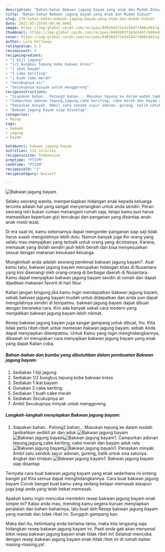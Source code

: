 ```yaml
---
description: "Bahan-bahan Bakwan jagung bayam yang enak dan Mudah Dibuat"
title: "Bahan-bahan Bakwan jagung bayam yang enak dan Mudah Dibuat"
slug: 270-bahan-bahan-bakwan-jagung-bayam-yang-enak-dan-mudah-dibuat
date: 2021-05-15T05:49:49.849Z
image: https://img-global.cpcdn.com/recipes/8403b0372e3e5447/680x482cq70/bakwan-jagung-bayam-foto-resep-utama.jpg
thumbnail: https://img-global.cpcdn.com/recipes/8403b0372e3e5447/680x482cq70/bakwan-jagung-bayam-foto-resep-utama.jpg
cover: https://img-global.cpcdn.com/recipes/8403b0372e3e5447/680x482cq70/bakwan-jagung-bayam-foto-resep-utama.jpg
author: Lura Holloway
ratingvalue: 3.3
reviewcount: 4
recipeingredient:
- "1 biji jagung"
- "1/2 bungkus tepung kobe bakwan kress"
- "1 ikat bayam"
- "3 cabe keriting"
- "1 buah cabe merah"
- "Secukupnya air"
- "Secukupnya minyak untuk menggoreng"
recipeinstructions:
- "Siapakan bahan.. Potong2 bahan... Masukan tepung ke dalam wadah tambahkan sedikit air dan aduk"
- "Campurkan adonan tepung,jagung,cabe keriting, cabe merah dan bayam aduk rata"
- "Panaskan minyak. Ambil satu sendok sayur adonan, goreng, balik untuk sisa satunya. Angkat dan tiriskan"
- "Bakwan jagung bayam siap disantap"
categories:
- Resep
tags:
- bakwan
- jagung
- bayam

katakunci: bakwan jagung bayam 
nutrition: 231 calories
recipecuisine: Indonesian
preptime: "PT37M"
cooktime: "PT32M"
recipeyield: "1"
recipecategory: Dessert

---
```



![Bakwan jagung bayam](https://img-global.cpcdn.com/recipes/8403b0372e3e5447/680x482cq70/bakwan-jagung-bayam-foto-resep-utama.jpg)

Selaku seorang wanita, mempersiapkan hidangan enak kepada keluarga tercinta adalah hal yang sangat menyenangkan untuk anda sendiri. Peran seorang istri bukan cuman menangani rumah saja, tetapi kamu pun harus memastikan keperluan gizi tercukupi dan panganan yang disantap anak-anak mesti lezat.

Di era  saat ini, kamu sebenarnya dapat mengorder panganan siap saji tidak harus susah mengolahnya lebih dulu. Namun banyak juga lho orang yang selalu mau menyajikan yang terbaik untuk orang yang dicintainya. Karena, memasak yang diolah sendiri jauh lebih bersih dan bisa menyesuaikan sesuai dengan makanan kesukaan keluarga. 



Mungkinkah anda adalah seorang penikmat bakwan jagung bayam?. Asal kamu tahu, bakwan jagung bayam merupakan hidangan khas di Nusantara yang kini disenangi oleh orang-orang di berbagai daerah di Nusantara. Kamu dapat menyajikan bakwan jagung bayam sendiri di rumah dan dapat dijadikan makanan favorit di hari libur.

Kalian jangan bingung jika kamu ingin mendapatkan bakwan jagung bayam, sebab bakwan jagung bayam mudah untuk didapatkan dan anda pun dapat mengolahnya sendiri di tempatmu. bakwan jagung bayam dapat dibuat dengan beraneka cara. Kini ada banyak sekali cara modern yang menjadikan bakwan jagung bayam lebih nikmat.

Resep bakwan jagung bayam juga sangat gampang untuk dibuat, lho. Kita tidak perlu ribet-ribet untuk memesan bakwan jagung bayam, sebab Anda dapat menyiapkan ditempatmu. Untuk Kamu yang ingin menghidangkannya, dibawah ini merupakan cara menyajikan bakwan jagung bayam yang enak yang dapat Kalian coba.

<!--inarticleads1-->

##### Bahan-bahan dan bumbu yang dibutuhkan dalam pembuatan Bakwan jagung bayam:

1. Sediakan 1 biji jagung
1. Sediakan 1/2 bungkus tepung kobe bakwan kress
1. Sediakan 1 ikat bayam
1. Gunakan 3 cabe keriting
1. Sediakan 1 buah cabe merah
1. Sediakan Secukupnya air
1. Ambil Secukupnya minyak untuk menggoreng




<!--inarticleads2-->

##### Langkah-langkah menyiapkan Bakwan jagung bayam:

1. Siapakan bahan.. Potong2 bahan... Masukan tepung ke dalam wadah tambahkan sedikit air dan aduk
<img src="https://img-global.cpcdn.com/steps/106cce2d98dfd0cf/160x128cq70/bakwan-jagung-bayam-langkah-memasak-1-foto.jpg" alt="Bakwan jagung bayam"><img src="https://img-global.cpcdn.com/steps/3632185e5274b48f/160x128cq70/bakwan-jagung-bayam-langkah-memasak-1-foto.jpg" alt="Bakwan jagung bayam"><img src="https://img-global.cpcdn.com/steps/80457411230b1e61/160x128cq70/bakwan-jagung-bayam-langkah-memasak-1-foto.jpg" alt="Bakwan jagung bayam">1. Campurkan adonan tepung,jagung,cabe keriting, cabe merah dan bayam aduk rata
<img src="https://img-global.cpcdn.com/steps/aea384b9762e7cd3/160x128cq70/bakwan-jagung-bayam-langkah-memasak-2-foto.jpg" alt="Bakwan jagung bayam"><img src="https://img-global.cpcdn.com/steps/d5fdffedd123defa/160x128cq70/bakwan-jagung-bayam-langkah-memasak-2-foto.jpg" alt="Bakwan jagung bayam">1. Panaskan minyak. Ambil satu sendok sayur adonan, goreng, balik untuk sisa satunya. Angkat dan tiriskan
<img src="https://img-global.cpcdn.com/steps/e712d60c90461ab2/160x128cq70/bakwan-jagung-bayam-langkah-memasak-3-foto.jpg" alt="Bakwan jagung bayam">1. Bakwan jagung bayam siap disantap




Ternyata cara buat bakwan jagung bayam yang enak sederhana ini enteng banget ya! Kita semua dapat menghidangkannya. Cara buat bakwan jagung bayam Cocok banget buat kamu yang sedang belajar memasak ataupun juga bagi anda yang telah hebat memasak.

Apakah kamu ingin mencoba membikin resep bakwan jagung bayam enak simple ini? Kalau anda mau, mending kamu segera buruan menyiapkan peralatan dan bahan-bahannya, lalu buat deh Resep bakwan jagung bayam yang mantab dan tidak ribet ini. Sungguh gampang kan. 

Maka dari itu, ketimbang anda berlama-lama, maka kita langsung saja hidangkan resep bakwan jagung bayam ini. Pasti anda gak akan menyesal bikin resep bakwan jagung bayam enak tidak ribet ini! Selamat mencoba dengan resep bakwan jagung bayam enak tidak ribet ini di rumah kalian masing-masing,ya!.

